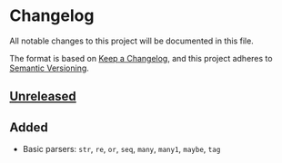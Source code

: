 # Changelog

All notable changes to this project will be documented in this file.

The format is based on [Keep a Changelog](https://keepachangelog.com/en/1.0.0/),
and this project adheres to [Semantic Versioning](https://semver.org/spec/v2.0.0.html).

## [Unreleased]

## Added

- Basic parsers: `str`, `re`, `or`, `seq`, `many`, `many1`, `maybe`, `tag`

[unreleased]: https://github.com/unleashy/vahv/compare/v0.1.0...HEAD
